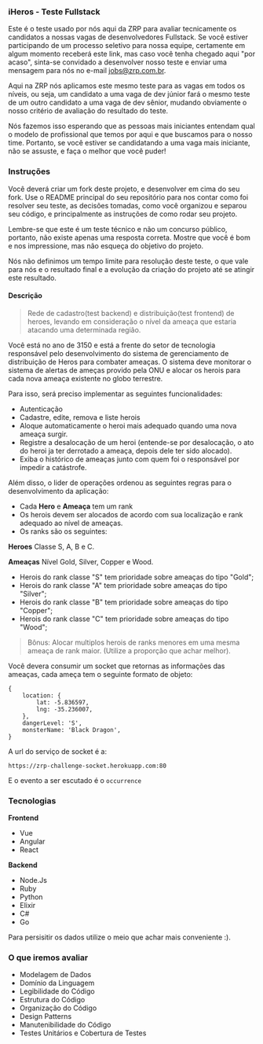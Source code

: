 ### iHeros - Teste Fullstack
    
Este é o teste usado por nós aqui da ZRP para avaliar tecnicamente os candidatos a nossas vagas de desenvolvedores Fullstack. Se você estiver participando de um processo seletivo para nossa equipe, certamente em algum momento receberá este link, mas caso você tenha chegado aqui "por acaso", sinta-se convidado a desenvolver nosso teste e enviar uma mensagem para nós no e-mail jobs@zrp.com.br.

Aqui na ZRP nós aplicamos este mesmo teste para as vagas em todos os níveis, ou seja, um candidato a uma vaga de dev júnior fará o mesmo teste de um outro candidato a uma vaga de dev sênior, mudando obviamente o nosso critério de avaliação do resultado do teste.

Nós fazemos isso esperando que as pessoas mais iniciantes entendam qual o modelo de profissional que temos por aqui e que buscamos para o nosso time. Portanto, se você estiver se candidatando a uma vaga mais iniciante, não se assuste, e faça o melhor que você puder!

### Instruções

Você deverá criar um fork deste projeto, e desenvolver em cima do seu fork. Use o README principal do seu repositório para nos contar como foi resolver seu teste, as decisões tomadas, como você organizou e separou seu código, e principalmente as instruções de como rodar seu projeto.

Lembre-se que este é um teste técnico e não um concurso público, portanto, não existe apenas uma resposta correta. Mostre que você é bom e nos impressione, mas não esqueça do objetivo do projeto.

Nós não definimos um tempo limite para resolução deste teste, o que vale para nós e o resultado final e a evolução da criação do projeto até se atingir este resultado.
    

#### Descrição
> Rede de cadastro(test backend) e distribuição(test frontend) de heroes, levando em consideração o nível da ameaça que estaria atacando uma determinada região.

Você está no ano de 3150 e está a frente do setor de tecnologia responsável pelo desenvolvimento do sistema de gerenciamento de distribuição de Heros para combater ameaças. O sistema deve monitorar o sistema de alertas de ameças provido pela ONU e alocar os herois para cada nova ameaça existente no globo terrestre. 

Para isso, será preciso implementar as seguintes funcionalidades:

 - Autenticação
 - Cadastre, edite, remova e liste herois
 - Aloque automaticamente o heroi mais adequado quando uma nova ameaça surgir.
 - Registre a desalocação de um heroi (entende-se por desalocação, o ato do heroi ja ter derrotado a ameaça, depois dele ter sido alocado).
 - Exiba o histórico de ameaças junto com quem foi o responsável por impedir a catástrofe.

Além disso, o lider de operações ordenou as seguintes regras para o desenvolvimento da aplicação:
- Cada **Hero** e **Ameaça** tem um rank
- Os herois devem ser alocados de acordo com sua localização e rank adequado ao nível de ameaças. 
- Os ranks são os seguintes:

**Heroes**
Classe S, A, B e C.

**Ameaças**
Nível Gold, Silver, Copper e Wood.

- Herois do rank classe "S" tem prioridade sobre ameaças do tipo "Gold";
- Herois do rank classe "A" tem prioridade sobre ameaças do tipo "Silver";
- Herois do rank classe "B" tem prioridade sobre ameaças do tipo "Copper";
- Herois do rank classe "C" tem prioridade sobre ameaças do tipo "Wood";

> Bônus: Alocar multiplos herois de ranks menores em uma mesma ameaça de rank maior. (Utilize a proporção que achar melhor).

Você devera consumir um socket que retornas as informações das ameaças, cada ameça tem o seguinte formato de objeto:

``` 
{
    location: {
        lat: -5.836597,
        lng: -35.236007,
    },
    dangerLevel: 'S',
    monsterName: 'Black Dragon',
}
```

A url do serviço de socket é a: 

`https://zrp-challenge-socket.herokuapp.com:80`

E o evento a ser escutado é o `occurrence` 


### Tecnologias 

**Frontend**

- Vue
- Angular
- React

**Backend**

- Node.Js
- Ruby
- Python
- Elixir
- C#
- Go

Para persisitir os dados utilize o meio que achar mais conveniente :).

###  O que iremos avaliar

- Modelagem de Dados
- Domínio da Linguagem
- Legibilidade do Código
- Estrutura do Código
- Organização do Código
- Design Patterns
- Manutenibilidade do Código
- Testes Unitários e Cobertura de Testes
